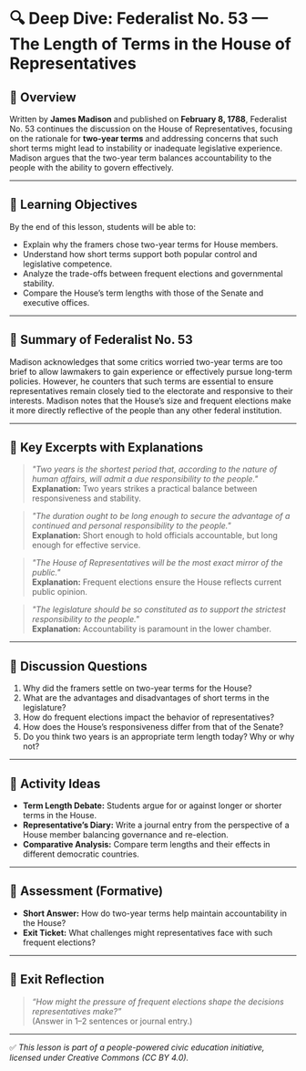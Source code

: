 # 🔍 Deep Dive: Federalist No. 53 — The Length of Terms in the House of Representatives

## 🧭 Overview

Written by **James Madison** and published on **February 8, 1788**, Federalist No. 53 continues the discussion on the House of Representatives, focusing on the rationale for **two-year terms** and addressing concerns that such short terms might lead to instability or inadequate legislative experience. Madison argues that the two-year term balances accountability to the people with the ability to govern effectively.

---

## 🎯 Learning Objectives

By the end of this lesson, students will be able to:  
- Explain why the framers chose two-year terms for House members.  
- Understand how short terms support both popular control and legislative competence.  
- Analyze the trade-offs between frequent elections and governmental stability.  
- Compare the House’s term lengths with those of the Senate and executive offices.

---

## 📘 Summary of Federalist No. 53

Madison acknowledges that some critics worried two-year terms are too brief to allow lawmakers to gain experience or effectively pursue long-term policies. However, he counters that such terms are essential to ensure representatives remain closely tied to the electorate and responsive to their interests. Madison notes that the House’s size and frequent elections make it more directly reflective of the people than any other federal institution.

---

## 📖 Key Excerpts with Explanations

> *"Two years is the shortest period that, according to the nature of human affairs, will admit a due responsibility to the people."*  
**Explanation:** Two years strikes a practical balance between responsiveness and stability.

> *"The duration ought to be long enough to secure the advantage of a continued and personal responsibility to the people."*  
**Explanation:** Short enough to hold officials accountable, but long enough for effective service.

> *"The House of Representatives will be the most exact mirror of the public."*  
**Explanation:** Frequent elections ensure the House reflects current public opinion.

> *"The legislature should be so constituted as to support the strictest responsibility to the people."*  
**Explanation:** Accountability is paramount in the lower chamber.

---

## 💬 Discussion Questions

1. Why did the framers settle on two-year terms for the House?  
2. What are the advantages and disadvantages of short terms in the legislature?  
3. How do frequent elections impact the behavior of representatives?  
4. How does the House’s responsiveness differ from that of the Senate?  
5. Do you think two years is an appropriate term length today? Why or why not?

---

## 🧪 Activity Ideas

- **Term Length Debate:** Students argue for or against longer or shorter terms in the House.  
- **Representative’s Diary:** Write a journal entry from the perspective of a House member balancing governance and re-election.  
- **Comparative Analysis:** Compare term lengths and their effects in different democratic countries.

---

## 📎 Assessment (Formative)

- **Short Answer:** How do two-year terms help maintain accountability in the House?  
- **Exit Ticket:** What challenges might representatives face with such frequent elections?

---

## 🏁 Exit Reflection

> *“How might the pressure of frequent elections shape the decisions representatives make?”*  
(Answer in 1–2 sentences or journal entry.)

---

✅ *This lesson is part of a people-powered civic education initiative, licensed under Creative Commons (CC BY 4.0).*
